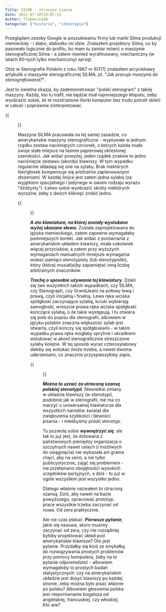 ```yaml
---
Title: SILMA - utracona szansa
Date: 2011-07-10T18:07:13
Author: flamenco108
kategorie: ["historia", "stenotypia"]
---
```


Przeglądam zasoby Google w poszukiwaniu firmy lub marki Silma produkcji
niemieckiej - i słabo, słabiutko mi idzie. Znalazłem projektory Silma,
co by pasowało logicznie do profilu, bo mam tu zamiar mówić o maszynie
stenograficznej Silma - a zatem również wyrafinowany, mechaniczny (w
latach 60-tych tylko mechaniczny) sprzęt.

Otóż w Stenografie Polskim z roku 1967 nr 6(117) znalazłem arcyciekawy
artykulik o maszynie stenograficznej SILMA, 
pt. "*Jak pracuje maszyna do stenografowania?*".

Jest to świetna okazja, by zademonstrować "polski stenogram" z takiej
maszyny. Każdy, kto tu trafił, nie będzie miał najmniejszego kłopotu,
żeby wyobrazić sobie, że te rozstrzelone literki komputer bez trudu
potrafi skleić w całość i poprawnie zinterpretować.

<!-- ![](silma_steno_pl.png) -->

{{<figure src="silma_steno_pl.png" title="Przykład polskiego stenogramu akordowego">}}


Maszyna SILMA
pracowała na tej samej zasadzie, co amerykańskie 
maszyny stenograficzne - wypluwała w jednym rządku zestaw naciśniętych czcionek, z których
każda miała swoje stałe miejsce na taśmie papierowej określonej
szerokości. Jak widać powyżej, jeden rządek znaków to jedno naciśnięcie
zestawu (akordu) klawiszy. W tym wypadku regularnie składają się one na
sylaby. Brak niektórych liter/głosek kompensuje się arbitralnie
zaplanowanymi złożeniami. W każdej linijce jest zatem jedna sylaba (za
wyjątkiem specjalnego i jedynego w swoim rodzaju wyrazu "dżdżysty").
Łatwo sobie wyobrazić skróty niektórych wyrazów, żeby z dwóch kliknięć
zrobić jedno.

<!--
![](silma_keyboard.png)
  Układ klawiatury SILMA -->

{{<figure src="silma_keyboard.png" title="Układ klawiatury SILMA">}}

***A oto klawiatura, na której zostały wystukane wyżej ukazane słowa.***
Została zaprojektowana do języka niemieckiego, zatem zapewne wymagałaby
pomniejszych korekt. Jak widać z porównania z amerykańskim układem
klawiszy, miała cokolwiek więcej przycisków, a zatem przy wyższych
wymaganiach manualnych mniejsze wymagania wobec pamięci stenotypisty
(lub stenotypistki), który (która) musiał(a)by zapamiętać inną liczbę
arbitralnych znaczników.

***Trochę o sposobie używania tej klawiatury***. Dzieli się (we
wszystkich takich wypadkach, czy SILMA, czy Stenograph, czy GrandJean)
na połowy lewą i prawą, czyli inicjalną i finalną. Lewa ręka wciska
spółgłoski zaczynające sylabę, kciuki wybierają samogłoski, wreszcie
prawa ręka wciska spółgłoski kończące sylabę, o ile takie występują. I
tu otwiera się pole do popisu dla stenografii, albowiem w języku polskim
znaczna większość sylab jest otwarta, czyli kończy się spółgłoskami - w
takim wypadku prawa ręka mogłaby sprytnie i ukradkiem wstukiwać w akord
stenograficznie streszczone sylaby kolejne. W tej sposób wyraz
czterosylabowy dałoby się wstukać może trzeba, a nawet dwoma
uderzeniami, co znacznie przyspieszyłoby zapis.

<!--
![](stenotyp_Italia.jpg)
  Włoski układ klawiatury na amerykańskich klawiszach -->

{{<figure src="stenotyp_Italia.jpg" title="Włoski układ klawiatury na amerykańskich klawiszach">}}


***Można to uznać za utraconą szansę polskiej stenotypii***. Niewielkie
zmiany w układzie klawiszy (w stenotypii, podobnie jak w stenografii,
nie ma co marzyć o uniwersalnej klawiaturze dla wszystkich narodów
świata) dla zwiększenia szybkości i łatwości pisania - i mielibyśmy
polski stenotyp.

Tu pozwolę sobie ***wywnętrzyć się***: ale tak to już jest, że dotowana
z państwowych pieniędzy organizacja o szczytnych nawet celach (i
możliwych do osiągnięcia) nie wykazała ani grama chęci, aby na serio, a
nie tylko publicystycznie, zająć się problemem - nie przełamano
obojętności wysokich urzędników partyjnych, a dziś - to już w ogóle
wszystkim jest wszystko jedno.

Dlatego właśnie nazwałem to utraconą szansą. Dziś, aby nawet na bazie
powyższego, opracować prototyp, prace wszystkie trzeba zaczynać od nowa.
Od zera praktycznie.

Ale nie czas płakać. ***Pierwsze pytanie***, jakie się nasuwa, skoro
musimy zaczynać od zera, czy nie rozsądniej byłoby projektować układ pod
amerykańskie klawisze? Oto jest pytanie. Przydałby się ktoś ze smykałką
do rozwiązywania prostych problemów przy pomocy komputera, żeby na to
pytanie odpowiedzieć - albowiem wymagałoby to prostych badań
statystycznych: czy na amerykańskim układzie jest dosyć klawiszy po
każdej stronie, żeby można było pisać właśnie po polsku? Albowiem
głosownia polska jest nieporównanie bogatsza od angielskiej,
francuskiej, czy włoskiej. Kto wie?
